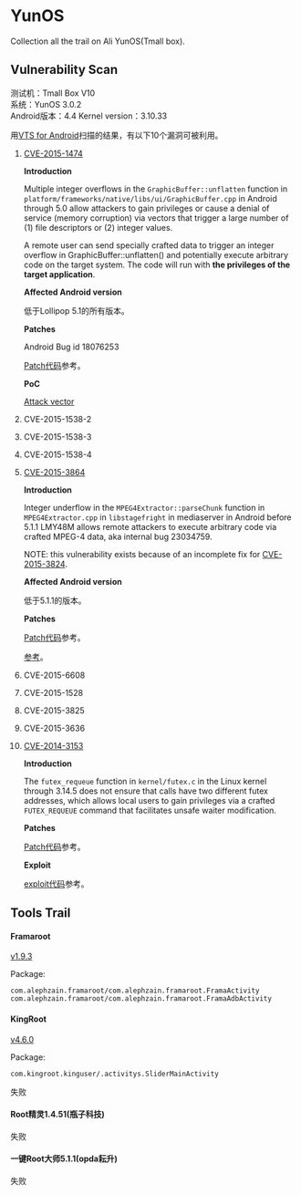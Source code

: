 # YunOS
Collection all the trail on Ali YunOS(Tmall box).

## Vulnerability Scan

测试机：Tmall Box V10  
系统：YunOS 3.0.2  
Android版本：4.4
Kernel version：3.10.33

用[VTS for Android](https://play.google.com/store/apps/details?id=com.nowsecure.android.vts)扫描的结果，有以下10个漏洞可被利用。

1. [CVE-2015-1474](http://cve.mitre.org/cgi-bin/cvename.cgi?name=CVE-2015-1474)
 
    **Introduction**

    Multiple integer overflows in the `GraphicBuffer::unflatten` function in `platform/frameworks/native/libs/ui/GraphicBuffer.cpp` in Android through 5.0
allow attackers to gain privileges or cause a denial of service (memory corruption) via vectors that trigger a large number of (1) file descriptors or (2) integer values.

    A remote user can send specially crafted data to trigger an integer overflow in GraphicBuffer::unflatten() and potentially execute arbitrary code on the target system. The code will run with **the privileges of the target application**.

    **Affected Android version**

    低于Lollipop 5.1的所有版本。

    **Patches**

    Android Bug id 18076253
    
    [Patch代码](https://android.googlesource.com/platform/frameworks/native/+/38803268570f90e97452cd9a30ac831661829091%5E%21/#F0)参考。
    
    **PoC**
    
    [Attack vector](http://seclists.org/fulldisclosure/2015/Mar/63)

1. CVE-2015-1538-2

1. CVE-2015-1538-3

1. CVE-2015-1538-4

1. [CVE-2015-3864](http://cve.mitre.org/cgi-bin/cvename.cgi?name=2015-3864)

    **Introduction**
    
    Integer underflow in the `MPEG4Extractor::parseChunk` function in `MPEG4Extractor.cpp` in `libstagefright` in mediaserver in Android before 5.1.1 LMY48M allows remote attackers to execute arbitrary code via crafted MPEG-4 data, aka internal bug 23034759. 
    
    NOTE: this vulnerability exists because of an incomplete fix for [CVE-2015-3824](http://cve.mitre.org/cgi-bin/cvename.cgi?name=2015-3824).

    **Affected Android version**
    
    低于5.1.1的版本。

    **Patches**
    
    [Patch代码](https://android.googlesource.com/platform/frameworks/av/+/6fe85f7e15203e48df2cc3e8e1c4bc6ad49dc968%5E%21/#F0)参考。
    
    [参考](https://groups.google.com/forum/message/raw?msg=android-security-updates/1M7qbSvACjo/Y7jewiW1AwAJ)。


1. CVE-2015-6608

1. CVE-2015-1528

1. CVE-2015-3825

1. CVE-2015-3636

1. [CVE-2014-3153](http://cve.mitre.org/cgi-bin/cvename.cgi?name=2014-3153)

    **Introduction**
    
    The `futex_requeue` function in `kernel/futex.c` in the Linux kernel through 3.14.5 does not ensure that calls have two different futex addresses, which allows local users to gain privileges via a crafted `FUTEX_REQUEUE` command that facilitates unsafe waiter modification.
    
    **Patches**
    
    [Patch代码](https://github.com/torvalds/linux/commit/e9c243a5a6de0be8e584c604d353412584b592f8)参考。
    
    **Exploit**
    
    [exploit代码](https://www.exploit-db.com/exploits/35370/)参考。


## Tools Trail

#### Framaroot

[v1.9.3](http://forum.xda-developers.com/apps/framaroot/root-framaroot-one-click-apk-to-root-t2130276)

Package:

    com.alephzain.framaroot/com.alephzain.framaroot.FramaActivity
    com.alephzain.framaroot/com.alephzain.framaroot.FramaAdbActivity

#### KingRoot

[v4.6.0](http://forum.xda-developers.com/android/apps-games/one-click-root-tool-android-2-x-5-0-t3107461)

Package:

    com.kingroot.kinguser/.activitys.SliderMainActivity

失败

#### Root精灵1.4.51(瓶子科技)

失败

#### 一键Root大师5.1.1(opda耘升)

失败